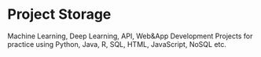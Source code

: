 # Project Storage
Machine Learning, Deep Learning, API, Web&App Development Projects for practice
using Python, Java, R, SQL, HTML, JavaScript, NoSQL etc. 
